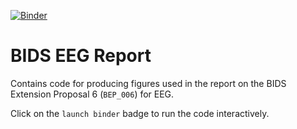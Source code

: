 [![Binder](https://mybinder.org/badge.svg)](https://mybinder.org/v2/gh/sappelhoff/bids_eeg_report/master)

# BIDS EEG Report

Contains code for producing figures used in the report on the BIDS Extension Proposal 6 (`BEP_006`) for EEG.

Click on the `launch binder` badge to run the code interactively.
